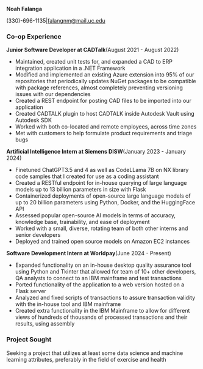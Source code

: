 **Noah Falanga**

(330)-696-1135|falangnm@mail.uc.edu

### Co-op Experience

**Junior Software Developer at CADTalk**(August 2021 - August 2022)
- Maintained, created unit tests for, and expanded a CAD to ERP integration application in a .NET Framework
- Modified and implemented an existing Azure extension into 95% of our repositories that
periodically updates NuGet packages to be compatible with package references, almost
completely preventing versioning issues with our dependencies
- Created a REST endpoint for posting CAD files to be imported into our application
- Created CADTALK plugin to host CADTALK inside Autodesk Vault using Autodesk SDK
- Worked with both co-located and remote employees, across time zones
- Met with customers to help formulate product requirements and triage bugs

**Artificial Intelligence Intern at Siemens DISW**(January 2023 - January 2024)
- Finetuned ChatGPT3.5 and 4 as well as CodeLLama 7B on NX library code samples that I
created for use as a coding assistant
- Created a RESTful endpoint for in-house querying of large language models up to 13
billion parameters in size with Flask
- Containerized deployments of open-source large language models of up to 20 billion
parameters using Python, Docker, and the HuggingFace API
- Assessed popular open-source AI models in terms of accuracy, knowledge base,
trainability, and ease of deployment
- Worked with a small, diverse, rotating team of both other interns and senior developers
- Deployed and trained open source models on Amazon EC2 instances

**Software Development Intern at Worldpay**(June 2024 - Present)
- Expanded functionality on an in-house desktop quality assurance tool using Python and Tkinter that allowed
for team of 10+ other developers, QA analysts to connect to an IBM mainframe and test transactions
- Ported functionality of the application to a web version hosted on a Flask server
- Analyzed and fixed scripts of transactions to assure transaction validity with the in-house tool and 
IBM mainframe
- Created extra functionality in the IBM Mainframe to allow for different views of hundreds of thousands of 
processed transactions and their results, using assembly

### Project Sought
Seeking a project that utilizes at least some data science and machine learning attributes, preferably in
the field of exercise and health
